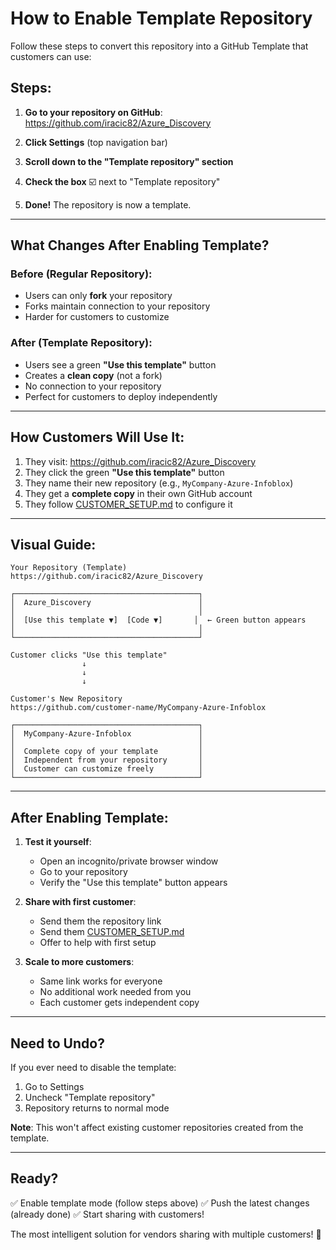 # How to Enable Template Repository

Follow these steps to convert this repository into a GitHub Template that customers can use:

## Steps:

1. **Go to your repository on GitHub**:
   https://github.com/iracic82/Azure_Discovery

2. **Click Settings** (top navigation bar)

3. **Scroll down to the "Template repository" section**

4. **Check the box** ☑️ next to "Template repository"

5. **Done!** The repository is now a template.

---

## What Changes After Enabling Template?

### Before (Regular Repository):
- Users can only **fork** your repository
- Forks maintain connection to your repository
- Harder for customers to customize

### After (Template Repository):
- Users see a green **"Use this template"** button
- Creates a **clean copy** (not a fork)
- No connection to your repository
- Perfect for customers to deploy independently

---

## How Customers Will Use It:

1. They visit: https://github.com/iracic82/Azure_Discovery
2. They click the green **"Use this template"** button
3. They name their new repository (e.g., `MyCompany-Azure-Infoblox`)
4. They get a **complete copy** in their own GitHub account
5. They follow [CUSTOMER_SETUP.md](CUSTOMER_SETUP.md) to configure it

---

## Visual Guide:

```
Your Repository (Template)
https://github.com/iracic82/Azure_Discovery

┌─────────────────────────────────────────┐
│  Azure_Discovery                        │
│                                         │
│  [Use this template ▼]  [Code ▼]       │  ← Green button appears
│                                         │
└─────────────────────────────────────────┘

Customer clicks "Use this template"
                ↓
                ↓
                ↓

Customer's New Repository
https://github.com/customer-name/MyCompany-Azure-Infoblox

┌─────────────────────────────────────────┐
│  MyCompany-Azure-Infoblox               │
│                                         │
│  Complete copy of your template         │
│  Independent from your repository       │
│  Customer can customize freely          │
└─────────────────────────────────────────┘
```

---

## After Enabling Template:

1. **Test it yourself**:
   - Open an incognito/private browser window
   - Go to your repository
   - Verify the "Use this template" button appears

2. **Share with first customer**:
   - Send them the repository link
   - Send them [CUSTOMER_SETUP.md](CUSTOMER_SETUP.md)
   - Offer to help with first setup

3. **Scale to more customers**:
   - Same link works for everyone
   - No additional work needed from you
   - Each customer gets independent copy

---

## Need to Undo?

If you ever need to disable the template:
1. Go to Settings
2. Uncheck "Template repository"
3. Repository returns to normal mode

**Note**: This won't affect existing customer repositories created from the template.

---

## Ready?

✅ Enable template mode (follow steps above)
✅ Push the latest changes (already done)
✅ Start sharing with customers!

The most intelligent solution for vendors sharing with multiple customers! 🚀
